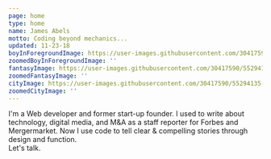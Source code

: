 ```yaml
---
page: home
type: home
name: James Abels
motto: Coding beyond mechanics...
updated: 11-23-18
boyInForegroundImage: https://user-images.githubusercontent.com/30417590/55294127-2c1c5980-53cc-11e9-9848-5295cd05a9cc.png
zoomedBoyInForegroundImage: ''
fantasyImage: https://user-images.githubusercontent.com/30417590/55294130-33436780-53cc-11e9-93cc-f61572bca6ef.png
zoomedFantasyImage: ''
cityImage: https://user-images.githubusercontent.com/30417590/55294135-3c343900-53cc-11e9-8f9c-e66499ccd920.png
zoomedCityImage: ''
---
```


I'm a Web developer and former start-up founder. I used to write about technology, digital media, and M&A as a staff reporter for Forbes and Mergermarket. Now I use code to tell clear & compelling stories through design and function.  
Let's talk.

